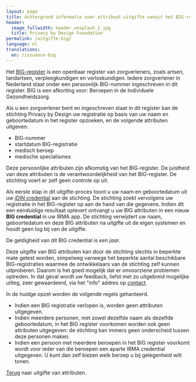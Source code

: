 ```yaml
---
layout: page
title: Achtergrond informatie over attribuut-uitgifte vanuit het BIG-register
header:
  image_fullwidth: header_unsplash_1.jpg
  title: Privacy by Design Foundation
permalink: /uitgifte-big/
language: nl
translations:
  en: /issuance-big
---
```


Het [BIG-register](https://www.bigregister.nl/) is een openbaar
register van zorgverleners, zoals artsen, tandartsen, verpleegkundigen
en verloskundigen.  Iedere zorgverlener in Nederland staat onder een
persoonlijk BIG-nummer ingeschreven in dit register. BIG is een
afkorting voor: Beroepen in de Individuele Gezondheidszorg.

Als u een zorgverlener bent en ingeschreven staat in dit register kan
de stichting Privacy by Design uw registratie op basis van uw naam en
geboortedatum in het register opzoeken, en de volgende attributen
uitgeven:

 * BIG-nummer
 * startdatum BIG-registratie
 * medisch beroep
 * medische specialismes

Deze persoonlijke attributen zijn afkomstig van het BIG-register.  De
juistheid van deze attributen is de verantwoordelijkheid van het
BIG-register. De stichting voert er zelf geen controle op uit.

Als eerste stap in dit uitgifte-proces toont u uw naam en
geboortedatum uit uw [iDIN credential](/uitgifte-idin) aan de
stichting. De stichting zoekt vervolgens uw registratie in het
BIG-register op aan de hand van die gegevens. Indien dit een
eenduidige resultaat oplevert ontvangt u uw BIG attributen in een
nieuw **BIG credential** in uw IRMA app. De stichting verwijdert uw
naam, geboortedatum en deze BIG attributen na uitgifte uit de eigen
systemen en houdt geen log bij van de uitgifte.

De geldigheid van dit BIG credential is *een jaar*.

Deze uitgifte van BIG attributen kan door de stichting slechts in
beperkte mate getest worden, simpelweg vanwege het beperkte aantal
beschikbare BIG-registraties waarmee de ontwikkelaars van de stichting
zelf kunnen uitproberen. Daarom is het goed mogelijk dat er
onvoorziene problemen optreden. In dat geval wordt uw feedback, liefst
met zo uitgebreid mogelijke uitleg, zeer gewaardeerd, via het "info"
addres op [contact](/contact).

In de huidge opzet worden de volgende regels gehanteerd.

* Indien een BIG registratie verlopen is, worden geen attributen
  uitgegeven.
* Indien meerdere personen, met zowel dezelfde naam als dezelfde
  geboortedatum, in het BIG register voorkomen worden ook geen
  attributen uitgegeven: de stichting kan immers geen onderscheid
  tussen deze personen maken.
* Indien een persoon met meerdere beroepen in het BIG register
  voorkomt wordt voor ieder van die beroepen een aparte IRMA
  credential uitgegeven. U kunt dan zelf kiezen welk beroep u bij
  gelegenheid wilt tonen.

[Terug](/uitgifte) naar uitgifte van attributen.
